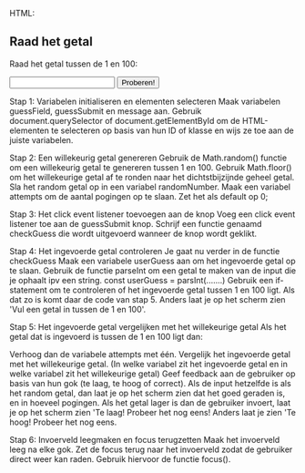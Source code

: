 HTML:
<section class="container">
 <h1 class="title">Raad het getal</h1>
 <div class="game-area">
  <p class="instruction">Raad het getal tussen de 1 en 100:</p>
  <input type="text" id="guessField" class="guess-input">
  <button id="guessSubmit" class="guess-button">Proberen!</button>
  <p class="message" id="message"></p>
 </div>
</section>

Stap 1: Variabelen initialiseren en elementen selecteren
Maak variabelen guessField, guessSubmit en message  aan.
Gebruik document.querySelector of document.getElementById om de HTML-elementen te selecteren op basis van hun ID of klasse en wijs ze toe aan de juiste variabelen.

Stap 2: Een willekeurig getal genereren
Gebruik de Math.random() functie om een willekeurig getal te genereren tussen 1 en 100.
Gebruik Math.floor() om het willekeurige getal af te ronden naar het dichtstbijzijnde geheel getal.
Sla het random getal op in een variabel randomNumber.
Maak een variabel attempts om de aantal pogingen op te slaan. Zet het als default op 0;

Stap 3: Het click event listener toevoegen aan de knop
Voeg een click event listener toe aan de guessSubmit knop.
Schrijf een functie genaamd checkGuess die wordt uitgevoerd wanneer de knop wordt geklikt.

Stap 4: Het ingevoerde getal controleren
Je gaat nu verder in de functie checkGuess
Maak een variabele userGuess aan om het ingevoerde getal op te slaan. Gebruik de functie parseInt om een getal te maken van de input die je ophaalt ipv een string.
const userGuess = parsInt(.......)
Gebruik een if-statement om te controleren of het ingevoerde getal tussen 1 en 100 ligt. Als dat zo is komt daar de code van stap 5.
Anders laat je op het scherm zien 'Vul een getal in tussen de 1 en 100'.

Stap 5: Het ingevoerde getal vergelijken met het willekeurige getal
Als het getal dat is ingevoerd is tussen de 1 en 100 ligt dan:

Verhoog dan de variabele attempts met één.
Vergelijk het ingevoerde getal met het willekeurige getal. (In welke variabel zit het ingevoerde getal en in welke variabel zit het willekeurige getal)
Geef feedback aan de gebruiker op basis van hun gok (te laag, te hoog of correct).
Als de input hetzelfde is als het random getal, dan laat je op het scherm zien dat het goed geraden is, en in hoeveel pogingen.
Als het getal lager is dan de gebruiker invoert, laat je op het scherm zien 'Te laag! Probeer het nog eens!
Anders laat je zien 'Te hoog! Probeer het nog eens.

Stap 6: Invoerveld leegmaken en focus terugzetten
Maak het invoerveld leeg na elke gok.
Zet de focus terug naar het invoerveld zodat de gebruiker direct weer kan raden. Gebruik hiervoor de functie focus().